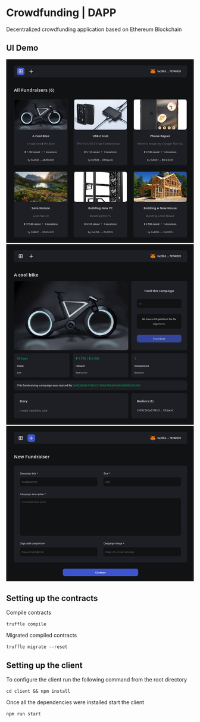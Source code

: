 # Crowdfunding | DAPP

Decentralized crowdfunding application based on Ethereum Blockchain

## UI Demo

![_home](/client/public/assets/home.png)
![_details](/client/public/assets/details.png)
![_new](/client/public/assets/new.png)

## Setting up the contracts

Compile contracts

```console
truffle compile
```

Migrated compiled contracts

```console
truffle migrate --reset
```

## Setting up the client

To configure the client run the following command from the root directory

```console
cd client && npm install
```

Once all the dependencies were installed start the client

```console
npm run start
```
